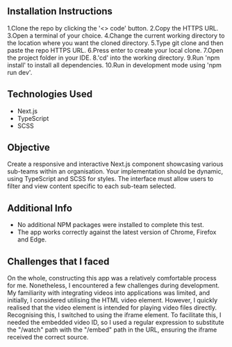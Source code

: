 ## Installation Instructions

1.Clone the repo by clicking the '<> code' button.
2.Copy the HTTPS URL.
3.Open a terminal of your choice.
4.Change the current working directory to the location where you want the cloned directory.
5.Type git clone and then paste the repo HTTPS URL.
6.Press enter to create your local clone.
7.Open the project folder in your IDE.
8.'cd' into the working directory.
9.Run 'npm install' to install all dependencies.
10.Run in development mode using 'npm run dev'.

## Technologies Used

- Next.js
- TypeScript
- SCSS

## Objective

Create a responsive and interactive Next.js component showcasing various sub-teams within an organisation. Your implementation should be dynamic, using TypeScript and SCSS for styles. The interface must allow users to filter and view content specific to each sub-team selected.

## Additional Info

- No additional NPM packages were installed to complete this test.
- The app works correctly against the latest version of Chrome, Firefox and Edge.

## Challenges that I faced

On the whole, constructing this app was a relatively comfortable process for me. Nonetheless, I encountered a few challenges during development. My familiarity with integrating videos into applications was limited, and initially, I considered utilising the HTML video element. However, I quickly realised that the video element is intended for playing video files directly. Recognising this, I switched to using the iframe element. To facilitate this, I needed the embedded video ID, so I used a regular expression to substitute the "/watch" path with the "/embed" path in the URL, ensuring the iframe received the correct source.
